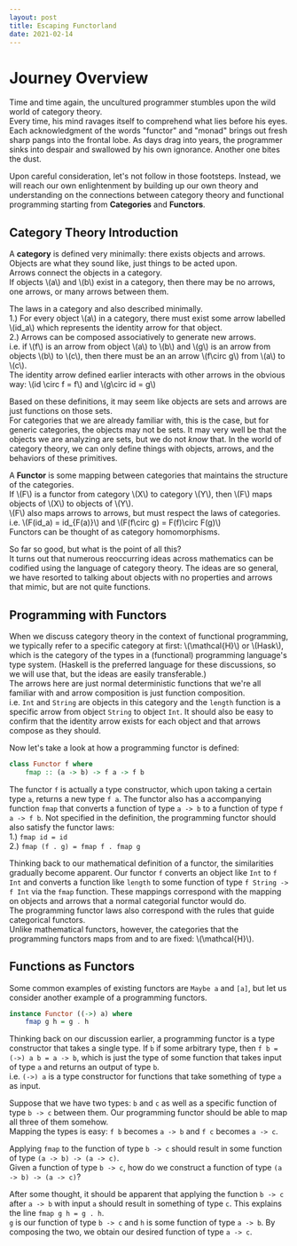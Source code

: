 ```yaml
---
layout: post
title: Escaping Functorland
date: 2021-02-14
---
```


# Journey Overview
Time and time again, the uncultured programmer stumbles upon the wild world of category theory.  
Every time, his mind ravages itself to comprehend what lies before his eyes.
Each acknowledgment of the words "functor" and "monad" brings out fresh sharp pangs into the frontal lobe.
As days drag into years, the programmer sinks into despair and swallowed by his own ignorance.
Another one bites the dust.

Upon careful consideration, let's not follow in those footsteps.
Instead, we will reach our own enlightenment by building up our own theory and understanding 
on the connections between category theory and functional programming starting from **Categories** and **Functors**.

## Category Theory Introduction

A **category** is defined very minimally: there exists objects and arrows.  
Objects are what they sound like, just things to be acted upon.  
Arrows connect the objects in a category.  
If objects \\(a\\) and \\(b\\) exist in a category, then there may be no arrows, one arrows, or many arrows between them.

The laws in a category and also described minimally.  
1.) For every object \\(a\\) in a category, there must exist some arrow labelled \\(id_a\\) which represents the identity arrow for that object.  
2.) Arrows can be composed associatively to generate new arrows.  
i.e. if \\(f\\) is an arrow from object \\(a\\) to \\(b\\) and \\(g\\) is an arrow from objects \\(b\\) to \\(c\\), 
then there must be an an arrow \\(f\circ g\\) from \\(a\\) to \\(c\\).  
The identity arrow defined earlier interacts with other arrows in the obvious way: \\(id \circ f = f\\) and \\(g\circ id = g\\)

Based on these definitions, it may seem like objects are sets and arrows are just functions on those sets.  
For categories that we are already familiar with, this is the case, but for generic categories, the objects may not be sets.
It may very well be that the objects we are analyzing are sets, but we do not _know_ that.
In the world of category theory, we can only define things with objects, arrows, and the behaviors of these primitives. 


A **Functor** is some mapping between categories that maintains the structure of the categories.  
If \\(F\\) is a functor from category \\(X\\) to category \\(Y\\), then \\(F\\) maps objects of \\(X\\) to objects of \\(Y\\).  
\\(F\\) also maps arrows to arrows, but must respect the laws of categories.  
i.e. \\(F(id_a) = id_{F(a)}\\) and \\(F(f\circ g) = F(f)\circ F(g)\\)  
Functors can be thought of as category homomorphisms.

So far so good, but what is the point of all this?   
It turns out that numerous reoccurring ideas across mathematics can be codified using the language of category theory.
The ideas are so general, we have resorted to talking about objects with no properties and arrows that mimic, but are not quite functions.

## Programming with Functors

When we discuss category theory in the context of functional programming, 
we typically refer to a specific category at first: \\(\mathcal{H}\\) or \\(Hask\\), which is the category of the types in a (functional) programming language's type system. 
(Haskell is the preferred language for these discussions, so we will use that, but the ideas are easily transferable.)  
The arrows here are just normal deterministic functions that we're all familiar with and arrow composition is just function composition.  
i.e. `Int` and `String` are objects in this category
 and the `length` function is a specific arrow from object `String` to object `Int`.
 It should also be easy to confirm that the identity arrow exists for each object and that arrows compose as they should.

Now let's take a look at how a programming functor is defined:  
```haskell
class Functor f where
    fmap :: (a -> b) -> f a -> f b
```

The functor `f` is actually a type constructor, which upon taking a certain type `a`, returns a new type `f a`. 
The functor also has a accompanying function `fmap` that converts a function of type `a -> b` to a function of type `f a -> f b`.
Not specified in the definition, the programming functor should also satisfy the functor laws:  
1.) `fmap id = id`  
2.) `fmap (f . g) = fmap f . fmap g`


Thinking back to our mathematical definition of a functor, the similarities gradually become apparent.
Our functor `f` converts an object like `Int` to `f Int` and converts a function like `length` to some function of type `f String -> f Int` via the `fmap` function.
These mappings correspond with the mapping on objects and arrows that a normal categorial functor would do.  
The programming functor laws also correspond with the rules that guide categorical functors.  
Unlike mathematical functors, however, the categories that the programming functors maps from and to are fixed: \\(\mathcal{H}\\).


## Functions as Functors
Some common examples of existing functors are `Maybe a` and `[a]`, 
but let us consider another example of a programming functors.

```haskell
instance Functor ((->) a) where
    fmap g h = g . h
```

Thinking back on our discussion earlier, a programming functor is a type constructor that takes a single type.
If `b` if some arbitrary type, then `f b = (->) a b = a -> b`, which is just the type of some function that takes 
input of type `a` and returns an output of type `b`.  
i.e. `(->) a` is a type constructor for functions that take something of type `a` as input.

Suppose that we have two types: `b` and `c` as well as a specific function of type `b -> c` between them.
Our programming functor should be able to map all three of them somehow.  
Mapping the types is easy: `f b` becomes `a -> b` and `f c` becomes `a -> c`.

Applying `fmap` to the function of type `b -> c` should result in some function of type `(a -> b) -> (a -> c)`.  
Given a function of type `b -> c`, how do we construct a function of type `(a -> b) -> (a -> c)`?  

After some thought, it should be apparent that applying the function `b -> c` after `a -> b` with input `a` should result in something of type `c`.
This explains the line `fmap g h = g . h`.  
`g` is our function of type `b -> c` and `h` is some function of type `a -> b`.
By composing the two, we obtain our desired function of type `a -> c`.

